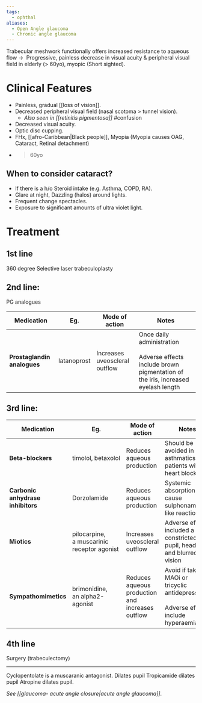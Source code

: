 ```yaml
---
tags:
  - ophthal
aliases:
  - Open Angle glaucoma
  - Chronic angle glaucoma
---
```

Trabecular meshwork functionally offers increased resistance to aqueous flow -> 
Progressive, painless decrease in visual acuity & peripheral visual field in elderly (> 60yo), myopic (Short sighted).  
# Clinical Features
- Painless, gradual [[loss of vision]].
- Decreased peripheral visual field (nasal scotoma > tunnel vision).
	- *Also seen in [[retinitis pigmentosa]]* #confusion 
- Decreased visual acuity.
- Optic disc cupping.
- FHx, [[afro-Caribbean|Black people]], Myopia (Myopia causes OAG, Cataract, Retinal detachment)
- > 60yo

## When to consider cataract?
- If there is a h/o Steroid intake (e.g. Asthma, COPD, RA).
- Glare at night, Dazzling (halos) around lights.
- Frequent change spectacles.
- Exposure to significant amounts of ultra violet light.
# Treatment
## 1st line
360 degree Selective laser trabeculoplasty
## 2nd line: 
PG analogues

| **Medication**              | Eg.         | Mode of action                | Notes                                                                                                             |
| --------------------------- | ----------- | ----------------------------- | ----------------------------------------------------------------------------------------------------------------- |
| **Prostaglandin analogues** | latanoprost | Increases uveoscleral outflow | Once daily administration<br><br>Adverse effects include brown pigmentation of the iris, increased eyelash length |
## 3rd line:

| **Medication**                    | Eg.                                        | Mode of action                                   | Notes                                                                                       |
| ----------------------------- | ------------------------------------------ | ------------------------------------------------ | ------------------------------------------------------------------------------------------- |
| **Beta-blockers**                 | timolol, betaxolol                         | Reduces aqueous production                       | Should be avoided in asthmatics and patients with heart block                               |
| **Carbonic anhydrase inhibitors** | Dorzolamide                                | Reduces aqueous production                       | Systemic absorption may cause sulphonamide-like reactions                                   |
| **Miotics**                       | pilocarpine, a muscarinic receptor agonist | Increases uveoscleral outflow                    | Adverse effects included a constricted pupil, headache and blurred vision                   |
| **Sympathomimetics**              | brimonidine, an alpha2-agonist             | Reduces aqueous production and increases outflow | Avoid if taking MAOi or tricyclic antidepressants<br><br>Adverse effects include hyperaemia |
## 4th line
Surgery (trabeculectomy)

---
Cyclopentolate is a muscaranic antagonist. Dilates pupil
Tropicamide dilates pupil
Atropine dilates pupil.

*See [[glaucoma- acute angle closure|acute angle glaucoma]]*. 